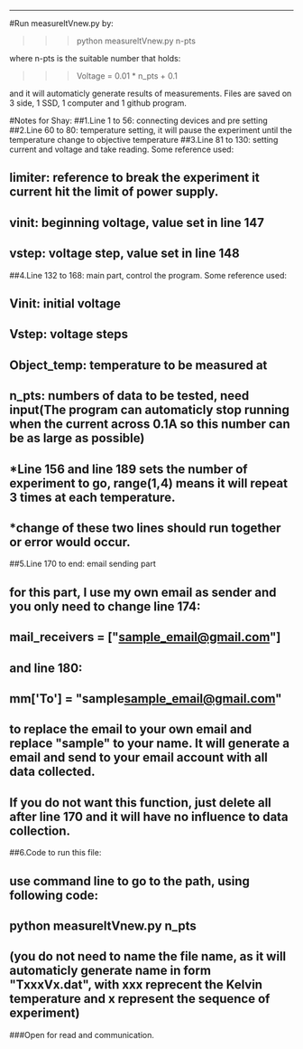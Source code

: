 ------
#Run measureltVnew.py by:

>>> python measureltVnew.py n-pts
 
where n-pts is the suitable number that holds:

>>> Voltage = 0.01 * n_pts + 0.1

and it will automaticly generate results of measurements.
Files are saved on 3 side, 1 SSD, 1 computer and 1 github program.

#Notes for Shay:
##1.Line 1 to 56: connecting devices and pre setting
##2.Line 60 to 80: temperature setting, it will pause the experiment until the temperature change to objective temperature
##3.Line 81 to 130: setting current and voltage and take reading. Some reference used:
##	limiter: reference to break the experiment it current hit the limit of power supply.
##	vinit: beginning voltage, value set in line 147
##	vstep: voltage step, value set in line 148
##4.Line 132 to 168: main part, control the program. Some reference used:
##	Vinit: initial voltage
##	Vstep: voltage steps
##	Object_temp: temperature to be measured at
##	n_pts: numbers of data to be tested, need input(The program can automaticly stop running when the current across 0.1A so this number can be as large as possible)
##	*Line 156 and line 189 sets the number of experiment to go, range(1,4) means it will repeat 3 times at each temperature.
##	*change of these two lines should run together or error would occur. 
##5.Line 170 to end: email sending part
##	for this part, I use my own email as sender and you only need to change line 174:
##		mail_receivers = ["sample_email@gmail.com"]
##	and line 180:
##		mm['To'] = "sample<sample_email@gmail.com>"
##	to replace the email to your own email and replace "sample" to your name. It will generate a email and send to your email account with all data collected.
##	If you do not want this function, just delete all after line 170 and it will have no influence to data collection.
##6.Code to run this file:
##	use command line to go to the path, using following code:
##		python measureltVnew.py n_pts
##	(you do not need to name the file name, as it will automaticly generate name in form "TxxxVx.dat", with xxx reprecent the Kelvin temperature and x represent the sequence of experiment)


###Open for read and communication.
